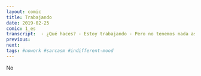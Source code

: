 ```yaml
---
layout: comic
title: Trabajando
date: 2019-02-25
comic: 1_es
transcript:  - ¿Qué haces? - Estoy trabajando - Pero no tenemos nada asignado en el proyecto actual - Nunca dije que estuviera trabajando en cosas del trabajo - Eres muy extraño - Gracias
previous:
next:
tags: #nowork #sarcasm #indifferent-mood
---
```


No